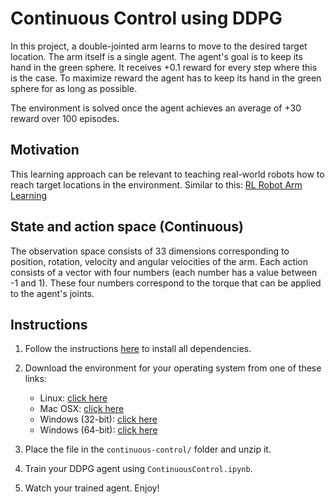 # Continuous Control using DDPG

In this project, a double-jointed arm learns to move to the desired target location. The arm itself is a single agent. 
The agent's goal is to keep its hand in the green sphere. It receives +0.1 reward for every step where this is the case. 
To maximize reward the agent has to keep its hand in the green sphere for as long as possible.

The environment is solved once the agent achieves an average of +30 reward over 100 episodes.

## Motivation

This learning approach can be relevant to teaching real-world robots how to reach target locations in the environment. 
Similar to this: 
[RL Robot Arm Learning](https://www.youtube.com/watch?v=ZVIxt2rt1_4)
## State and action space (Continuous)

The observation space consists of 33 dimensions corresponding to position, rotation, velocity and angular velocities of the arm. 
Each action consists of a vector with four numbers (each number has a value between -1 and 1). 
These four numbers correspond to the torque that can be applied to the agent's joints.

 
## Instructions

1. Follow the instructions [here](https://github.com/udacity/deep-reinforcement-learning#dependencies) to install all dependencies. 

2. Download the environment for your operating system from one of these links:  
    * Linux: [click here](https://s3-us-west-1.amazonaws.com/udacity-drlnd/P2/Reacher/one_agent/Reacher_Linux.zip)
    * Mac OSX: [click here](https://s3-us-west-1.amazonaws.com/udacity-drlnd/P2/Reacher/one_agent/Reacher.app.zip)
    * Windows (32-bit): [click here](https://s3-us-west-1.amazonaws.com/udacity-drlnd/P2/Reacher/one_agent/Reacher_Windows_x86.zip)
    * Windows (64-bit): [click here](https://s3-us-west-1.amazonaws.com/udacity-drlnd/P2/Reacher/one_agent/Reacher_Windows_x86_64.zip)

2. Place the file in the `continuous-control/` folder and unzip it.

3. Train your DDPG agent using `ContinuousControl.ipynb`. 

4. Watch your trained agent. Enjoy!
